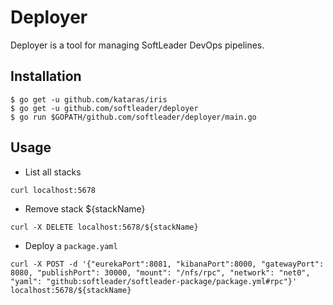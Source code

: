 # Deployer

Deployer is a tool for managing SoftLeader DevOps pipelines.

## Installation

```
$ go get -u github.com/kataras/iris
$ go get -u github.com/softleader/deployer
$ go run $GOPATH/github.com/softleader/deployer/main.go
```

## Usage

- List all stacks

```
curl localhost:5678
```

- Remove stack ${stackName}

```
curl -X DELETE localhost:5678/${stackName}
```

- Deploy a `package.yaml`

```
curl -X POST -d '{"eurekaPort":8081, "kibanaPort":8000, "gatewayPort": 8080, "publishPort": 30000, "mount": "/nfs/rpc", "network": "net0", "yaml": "github:softleader/softleader-package/package.yml#rpc"}' localhost:5678/${stackName}
```